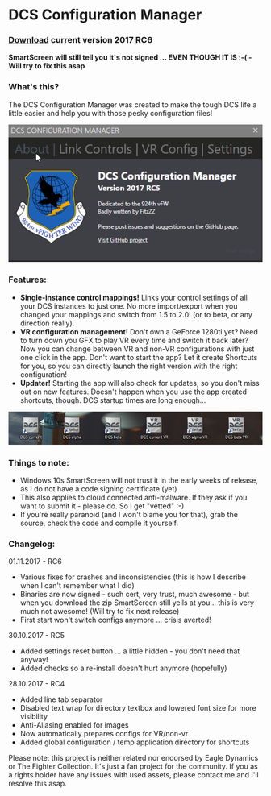 # DCS Configuration Manager

### [Download](https://github.com/TheFitzZZ/DCS-Config-Manager/raw/master/DCS-ConfigMgmt/Installer/DCSCM-Setup.zip) current version 2017 RC6
**SmartScreen will still tell you it's not signed ... EVEN THOUGH IT IS :-( - Will try to fix this asap**

### What's this?
The DCS Configuration Manager was created to make the tough DCS life a little easier and help you with those pesky configuration files!


![DCSCM](https://github.com/TheFitzZZ/DCS-Config-Manager/blob/master/DCM.gif)


### Features:
- **Single-instance control mappings!**
Links your control settings of all your DCS instances to just one. No more import/export when you changed your mappings and switch from 1.5 to 2.0! (or to beta, or any direction really).
- **VR configuration management!**
Don't own a GeForce 1280ti yet? Need to turn down you GFX to play VR every time and switch it back later? Now you can change between VR and non-VR configurations with just one click in the app. Don't want to start the app? Let it create Shortcuts for you, so you can directly launch the right version with the right configuration!
- **Updater!** Starting the app will also check for updates, so you don't miss out on new features. Doesn't happen when you use the app created shortcuts, though. DCS startup times are long enough...

![DCSCMIcons](https://github.com/TheFitzZZ/DCS-Config-Manager/blob/master/icons.PNG)

### Things to note:
- Windows 10s SmartScreen will not trust it in the early weeks of release, as I do not have a code signing certificate (yet)
- This also applies to cloud connected anti-malware. If they ask if you want to submit it - please do. So I get "vetted" :-)
- If you're really paranoid (and I won't blame you for that), grab the source, check the code and compile it yourself.

### Changelog:

01.11.2017 - RC6
- Various fixes for crashes and inconsistencies (this is how I describe when I can't remember what I did)
- Binaries are now signed - such cert, very trust, much awesome - but when you download the zip SmartScreen still yells at you... this is very much not awesome! (Will try to fix next release)
- First start won't switch configs anymore ... crisis averted!

30.10.2017 - RC5
- Added settings reset button ... a little hidden - you don't need that anyway!
- Added checks so a re-install doesn't hurt anymore (hopefully)

28.10.2017 - RC4
- Added line tab separator
- Disabled text wrap for directory textbox and lowered font size for more visibility
- Anti-Aliasing enabled for images
- Now automatically prepares configs for VR/non-vr
- Added global configuration / temp application directory for shortcuts



Please note: this project is neither related nor endorsed by Eagle Dynamics or The Fighter Collection. It's just a fan project for the community. If you as a rights holder have any issues with used assets, please contact me and I'll resolve this asap.
